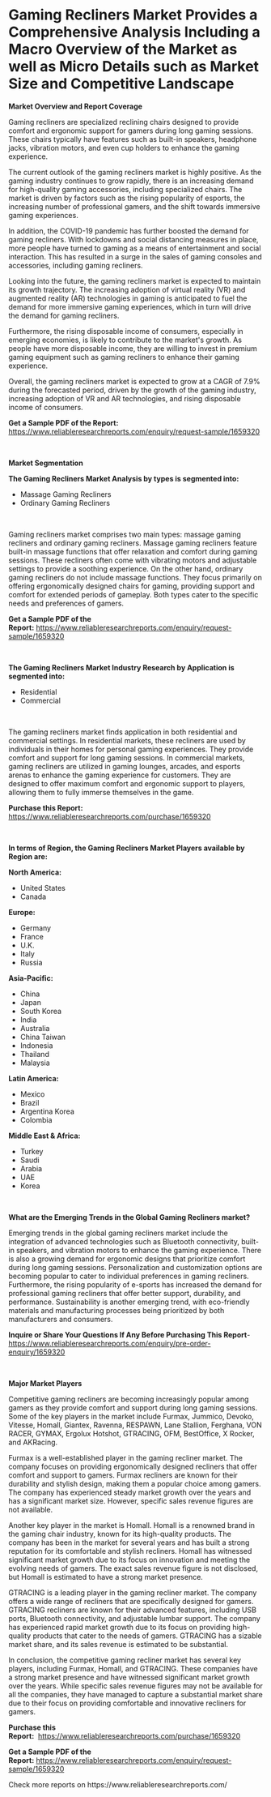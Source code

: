 <p><h1>Gaming Recliners Market Provides a Comprehensive Analysis Including a Macro Overview of the Market as well as Micro Details such as Market Size and Competitive Landscape</h1></p><p><strong>Market Overview and Report Coverage</strong></p>
<p><p>Gaming recliners are specialized reclining chairs designed to provide comfort and ergonomic support for gamers during long gaming sessions. These chairs typically have features such as built-in speakers, headphone jacks, vibration motors, and even cup holders to enhance the gaming experience.</p><p>The current outlook of the gaming recliners market is highly positive. As the gaming industry continues to grow rapidly, there is an increasing demand for high-quality gaming accessories, including specialized chairs. The market is driven by factors such as the rising popularity of esports, the increasing number of professional gamers, and the shift towards immersive gaming experiences.</p><p>In addition, the COVID-19 pandemic has further boosted the demand for gaming recliners. With lockdowns and social distancing measures in place, more people have turned to gaming as a means of entertainment and social interaction. This has resulted in a surge in the sales of gaming consoles and accessories, including gaming recliners.</p><p>Looking into the future, the gaming recliners market is expected to maintain its growth trajectory. The increasing adoption of virtual reality (VR) and augmented reality (AR) technologies in gaming is anticipated to fuel the demand for more immersive gaming experiences, which in turn will drive the demand for gaming recliners.</p><p>Furthermore, the rising disposable income of consumers, especially in emerging economies, is likely to contribute to the market's growth. As people have more disposable income, they are willing to invest in premium gaming equipment such as gaming recliners to enhance their gaming experience.</p><p>Overall, the gaming recliners market is expected to grow at a CAGR of 7.9% during the forecasted period, driven by the growth of the gaming industry, increasing adoption of VR and AR technologies, and rising disposable income of consumers.</p></p>
<p><strong>Get a Sample PDF of the Report:</strong> <a href="https://www.reliableresearchreports.com/enquiry/request-sample/1659320">https://www.reliableresearchreports.com/enquiry/request-sample/1659320</a></p>
<p>&nbsp;</p>
<p><strong>Market Segmentation</strong></p>
<p><strong>The Gaming Recliners Market Analysis by types is segmented into:</strong></p>
<p><ul><li>Massage Gaming Recliners</li><li>Ordinary Gaming Recliners</li></ul></p>
<p>&nbsp;</p>
<p><p>Gaming recliners market comprises two main types: massage gaming recliners and ordinary gaming recliners. Massage gaming recliners feature built-in massage functions that offer relaxation and comfort during gaming sessions. These recliners often come with vibrating motors and adjustable settings to provide a soothing experience. On the other hand, ordinary gaming recliners do not include massage functions. They focus primarily on offering ergonomically designed chairs for gaming, providing support and comfort for extended periods of gameplay. Both types cater to the specific needs and preferences of gamers.</p></p>
<p><strong>Get a Sample PDF of the Report:</strong>&nbsp;<a href="https://www.reliableresearchreports.com/enquiry/request-sample/1659320">https://www.reliableresearchreports.com/enquiry/request-sample/1659320</a></p>
<p>&nbsp;</p>
<p><strong>The Gaming Recliners Market Industry Research by Application is segmented into:</strong></p>
<p><ul><li>Residential</li><li>Commercial</li></ul></p>
<p>&nbsp;</p>
<p><p>The gaming recliners market finds application in both residential and commercial settings. In residential markets, these recliners are used by individuals in their homes for personal gaming experiences. They provide comfort and support for long gaming sessions. In commercial markets, gaming recliners are utilized in gaming lounges, arcades, and esports arenas to enhance the gaming experience for customers. They are designed to offer maximum comfort and ergonomic support to players, allowing them to fully immerse themselves in the game.</p></p>
<p><strong>Purchase this Report:</strong>&nbsp; <a href="https://www.reliableresearchreports.com/purchase/1659320">https://www.reliableresearchreports.com/purchase/1659320</a></p>
<p>&nbsp;</p>
<p><strong>In terms of Region, the Gaming Recliners Market Players available by Region are:</strong></p>
<p>
    <p> <strong> North America: </strong>
        <ul>
            <li>United States</li>
            <li>Canada</li>
        </ul>
        </p> 
    <p> <strong> Europe: </strong>
        <ul>
            <li>Germany</li>
            <li>France</li>
            <li>U.K.</li>
            <li>Italy</li>
            <li>Russia</li>
        </ul>
        </p> 
    <p> <strong> Asia-Pacific: </strong>
        <ul>
            <li>China</li>
            <li>Japan</li>
            <li>South Korea</li>
            <li>India</li>
            <li>Australia</li>
            <li>China Taiwan</li>
            <li>Indonesia</li>
            <li>Thailand</li>
            <li>Malaysia</li>
        </ul>
        </p> 
    <p> <strong> Latin America: </strong>
        <ul>
            <li>Mexico</li>
            <li>Brazil</li>
            <li>Argentina Korea</li>
            <li>Colombia</li>
        </ul>
        </p> 
    <p> <strong> Middle East & Africa: </strong>
        <ul>
            <li>Turkey</li>
            <li>Saudi</li>
            <li>Arabia</li>
            <li>UAE</li>
            <li>Korea</li>
        </ul>
    </p>
    </p>
<p>&nbsp;</p>
<p><strong>What are the Emerging Trends in the Global Gaming Recliners market?</strong></p>
<p><p>Emerging trends in the global gaming recliners market include the integration of advanced technologies such as Bluetooth connectivity, built-in speakers, and vibration motors to enhance the gaming experience. There is also a growing demand for ergonomic designs that prioritize comfort during long gaming sessions. Personalization and customization options are becoming popular to cater to individual preferences in gaming recliners. Furthermore, the rising popularity of e-sports has increased the demand for professional gaming recliners that offer better support, durability, and performance. Sustainability is another emerging trend, with eco-friendly materials and manufacturing processes being prioritized by both manufacturers and consumers.</p></p>
<p><strong>Inquire or Share Your Questions If Any Before Purchasing This Report</strong>- <a href="https://www.reliableresearchreports.com/enquiry/pre-order-enquiry/1659320">https://www.reliableresearchreports.com/enquiry/pre-order-enquiry/1659320</a></p>
<p>&nbsp;</p>
<p><strong>Major Market Players</strong></p>
<p><p>Competitive gaming recliners are becoming increasingly popular among gamers as they provide comfort and support during long gaming sessions. Some of the key players in the market include Furmax, Jummico, Devoko, Vitesse, Homall, Giantex, Ravenna, RESPAWN, Lane Stallion, Ferghana, VON RACER, GYMAX, Ergolux Hotshot, GTRACING, OFM, BestOffice, X Rocker, and AKRacing.</p><p>Furmax is a well-established player in the gaming recliner market. The company focuses on providing ergonomically designed recliners that offer comfort and support to gamers. Furmax recliners are known for their durability and stylish design, making them a popular choice among gamers. The company has experienced steady market growth over the years and has a significant market size. However, specific sales revenue figures are not available.</p><p>Another key player in the market is Homall. Homall is a renowned brand in the gaming chair industry, known for its high-quality products. The company has been in the market for several years and has built a strong reputation for its comfortable and stylish recliners. Homall has witnessed significant market growth due to its focus on innovation and meeting the evolving needs of gamers. The exact sales revenue figure is not disclosed, but Homall is estimated to have a strong market presence.</p><p>GTRACING is a leading player in the gaming recliner market. The company offers a wide range of recliners that are specifically designed for gamers. GTRACING recliners are known for their advanced features, including USB ports, Bluetooth connectivity, and adjustable lumbar support. The company has experienced rapid market growth due to its focus on providing high-quality products that cater to the needs of gamers. GTRACING has a sizable market share, and its sales revenue is estimated to be substantial.</p><p>In conclusion, the competitive gaming recliner market has several key players, including Furmax, Homall, and GTRACING. These companies have a strong market presence and have witnessed significant market growth over the years. While specific sales revenue figures may not be available for all the companies, they have managed to capture a substantial market share due to their focus on providing comfortable and innovative recliners for gamers.</p></p>
<p><strong>Purchase this Report:</strong>&nbsp;&nbsp;<a href="https://www.reliableresearchreports.com/purchase/1659320">https://www.reliableresearchreports.com/purchase/1659320</a></p>
<p></p>
<p><strong>Get a Sample PDF of the Report:</strong>&nbsp;<a href="https://www.reliableresearchreports.com/enquiry/request-sample/1659320">https://www.reliableresearchreports.com/enquiry/request-sample/1659320</a></p>
<p>Check more reports on https://www.reliableresearchreports.com/</p>